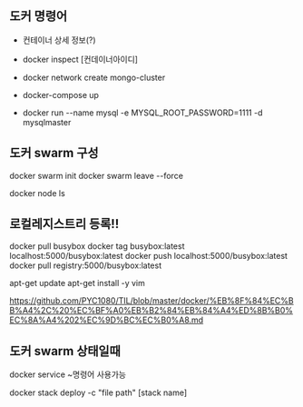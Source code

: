 ###

## 도커 명령어
- 컨테이너 상세 정보(?)
-  docker inspect [컨데이너아이디]

- docker network create mongo-cluster

- docker-compose up

- docker run --name mysql -e MYSQL_ROOT_PASSWORD=1111 -d mysqlmaster

## 도커 swarm 구성

docker swarm init
docker swarm leave --force

docker node ls


## 로컬레지스트리 등록!!
docker pull busybox
docker tag busybox:latest localhost:5000/busybox:latest
docker push localhost:5000/busybox:latest
docker pull registry:5000/busybox:latest

apt-get update
apt-get install -y vim


https://github.com/PYC1080/TIL/blob/master/docker/%EB%8F%84%EC%BB%A4%2C%20%EC%BF%A0%EB%B2%84%EB%84%A4%ED%8B%B0%EC%8A%A4%202%EC%9D%BC%EC%B0%A8.md
## 도커 swarm 상태일때
docker service ~명령어 사용가능

docker stack deploy -c "file path" [stack name]
